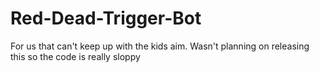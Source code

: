# Red-Dead-Trigger-Bot
For us that can't keep up with the kids aim. Wasn't planning on releasing this so the code is really sloppy
